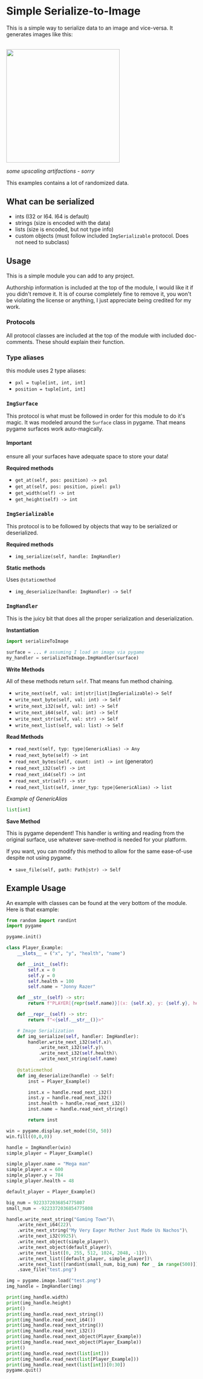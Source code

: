 # Simple Serialize-to-Image

This is a simple way to serialize data to an image and vice-versa.
It generates images like this:

<br>
<img src="test.png" width=300>

*some upscaling artifactions - sorry*

This examples contains a lot of randomized data.

## What can be serialized

* ints (I32 or I64. I64 is default)
* strings (size is encoded with the data)
* lists (size is encoded, but not type info)
* custom objects (must follow included `ImgSerializable` protocol. Does not need to subclass)

## Usage

This is a simple module you can add to any project.

Authorship information is included at the top of the module, I would like it if
you didn't remove it. It is of course completely fine to remove it, you won't be violating
the license or anything, I just appreciate being credited for my work.

### Protocols

All protocol classes are included at the top of
the module with included doc-comments. These should explain their function.

### Type aliases

this module uses 2 type aliases:

* `pxl = tuple[int, int, int]`
* `position = tuple[int, int]`

### `ImgSurface`

This protocol is what must be followed in order for this module to do it's magic. It was modeled around the `Surface` class in pygame. That means pygame surfaces work auto-magically.

#### Important
ensure all your surfaces have adequate space to store your data!

**Required methods**

* `get_at(self, pos: position) -> pxl`
* `get_at(self, pos: position, pixel: pxl)`
* `get_width(self) -> int`
* `get_height(self) -> int`


### `ImgSerializable`

This protocol is to be followed by objects that way to be serialized or deserialized.

**Required methods**

* `img_serialize(self, handle: ImgHandler)`

**Static methods**

Uses `@staticmethod`

* `img_deserialize(handle: ImgHandler) -> Self`

### `ImgHandler`

This is the juicy bit that does all the proper serialization and deserialization.

**Instantiation**

```py
import serializeToImage

surface = ... # assuming I load an image via pygame
my_handler = serializeToImage.ImgHandler(surface)
```

**Write Methods**

All of these methods return `self`. That means fun method chaining.

* `write_next(self, val: int|str|list|ImgSerializable)-> Self`
* `write_next_byte(self, val: int) -> Self`
* `write_next_i32(self, val: int) -> Self`
* `write_next_i64(self, val: int) -> Self`
* `write_next_str(self, val: str) -> Self`
* `write_next_list(self, val: list) -> Self`

**Read Methods**

* `read_next(self, typ: type|GenericAlias) -> Any`
* `read_next_byte(self) -> int`
* `read_next_bytes(self, count: int) -> int` (generator)
* `read_next_i32(self) -> int`
* `read_next_i64(self) -> int`
* `read_next_str(self) -> str`
* `read_next_list(self, inner_typ: type|GenericAlias) -> list`

*Example of GenericAlias*

```py
list[int]
```

**Save Method**

This is pygame dependent!
This handler is writing and reading from the original surface, use whatever save-method is needed for your platform.

If you want, you can modify this method to allow for the same ease-of-use despite not using pygame.

* `save_file(self, path: Path|str) -> Self`

## Example Usage

An example with classes can be found at the very bottom of the module. Here is that example:


```py
from random import randint
import pygame

pygame.init()

class Player_Example:
    __slots__ = ("x", "y", "health", "name")

    def __init__(self):
        self.x = 0
        self.y = 0
        self.health = 100
        self.name = "Jonny Razer"

    def __str__(self) -> str:
        return f"PLAYER[{repr(self.name)}](x: {self.x}, y: {self.y}, health: {self.health})"

    def __repr__(self) -> str:
        return f"<{self.__str__()}>"

    # Image Serialization
    def img_serialize(self, handler: ImgHandler):
        handler.write_next_i32(self.x)\
            .write_next_i32(self.y)\
            .write_next_i32(self.health)\
            .write_next_string(self.name)
    
    @staticmethod
    def img_deserialize(handle) -> Self:
        inst = Player_Example()

        inst.x = handle.read_next_i32()
        inst.y = handle.read_next_i32()
        inst.health = handle.read_next_i32()
        inst.name = handle.read_next_string()

        return inst

win = pygame.display.set_mode((50, 50))
win.fill((0,0,0))

handle = ImgHandler(win)
simple_player = Player_Example()

simple_player.name = "Mega man"
simple_player.x = 600
simple_player.y = 784
simple_player.health = 48

default_player = Player_Example()

big_num = 9223372036854775807
small_num = -9223372036854775808

handle.write_next_string("Gaming Town")\
    .write_next_i64(22)\
    .write_next_string("My Very Eager Mother Just Made Us Nachos")\
    .write_next_i32(9925)\
    .write_next_object(simple_player)\
    .write_next_object(default_player)\
    .write_next_list([0, 255, 512, 1024, 2048, -1])\
    .write_next_list([default_player, simple_player])\
    .write_next_list([randint(small_num, big_num) for _ in range(500)])\
    .save_file("test.png")

img = pygame.image.load("test.png")
img_handle = ImgHandler(img)

print(img_handle.width)
print(img_handle.height)
print()
print(img_handle.read_next_string())
print(img_handle.read_next_i64())
print(img_handle.read_next_string())
print(img_handle.read_next_i32())
print(img_handle.read_next_object(Player_Example))
print(img_handle.read_next_object(Player_Example))
print()
print(img_handle.read_next(list[int]))
print(img_handle.read_next(list[Player_Example]))
print(img_handle.read_next(list[int])[0:30])
pygame.quit()
```
